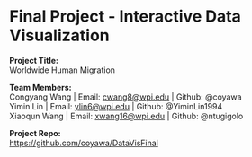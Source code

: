 Final Project - Interactive Data Visualization  
===

**Project Title:**   
Worldwide Human Migration

**Team Members:**  
Congyang Wang | Email: cwang8@wpi.edu | Github: @coyawa  
Yimin Lin | Email: ylin6@wpi.edu | Github: @YiminLin1994  
Xiaoqun Wang | Email: xwang16@wpi.edu | Github: @ntugigolo  

**Project Repo:**  
https://github.com/coyawa/DataVisFinal 

